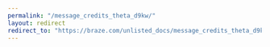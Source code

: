 ```yaml
---
permalink: "/message_credits_theta_d9kw/"
layout: redirect
redirect_to: "https://braze.com/unlisted_docs/message_credits_theta_d9kw/"
---
```

